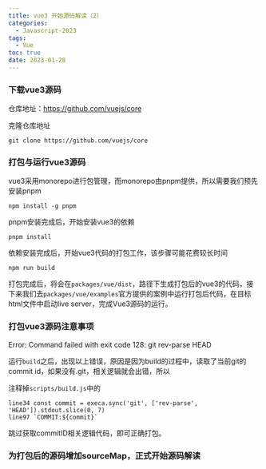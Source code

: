 ```yaml
---
title: vue3 开始源码解读（2）
categories:
  - Javascript-2023
tags:
  - Vue
toc: true
date: 2023-01-28
---
```




### 下载vue3源码

仓库地址：https://github.com/vuejs/core

克隆仓库地址

```
git clone https://github.com/vuejs/core
```



### 打包与运行vue3源码

vue3采用monorepo进行包管理，而monorepo由pnpm提供，所以需要我们预先安装pnpm

```
npm install -g pnpm
```



pnpm安装完成后，开始安装vue3的依赖

```
pnpm install
```



依赖安装完成后，开始vue3代码的打包工作，该步骤可能花费较长时间

```
npm run build
```



打包完成后，将会在`packages/vue/dist`，路径下生成打包后的vue3的代码，接下来我们去`packages/vue/examples`官方提供的案例中运行打包后代码，在目标html文件中启动live server，完成Vue3源码的运行。



### 打包vue3源码注意事项

Error: Command failed with exit code 128: git rev-parse HEAD

运行`build`之后，出现以上错误，原因是因为build的过程中，读取了当前git的commit id，如果没有.git，相关逻辑就会出错，所以

注释掉`scripts/build.js`中的

```
line34 const commit = execa.sync('git', ['rev-parse', 'HEAD']).stdout.slice(0, 7)
line97 `COMMIT:${commit}`
```

跳过获取commitID相关逻辑代码，即可正确打包。



### 为打包后的源码增加sourceMap，正式开始源码解读



















